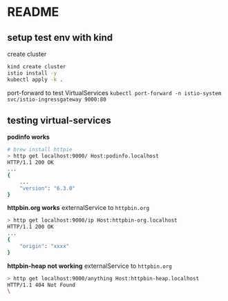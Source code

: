 # README
## setup test env with kind

create cluster
```bash
kind create cluster
istio install -y
kubectl apply -k .
```
port-forward to test VirtualServices
`kubectl port-forward -n istio-system svc/istio-ingressgateway 9000:80`


## testing virtual-services
**podinfo works**
```bash
# brew install httpie
> http get localhost:9000/ Host:podinfo.localhost
HTTP/1.1 200 OK
...
{
    ...
    "version": "6.3.0"
}

```

**httpbin.org works**
externalService to `httpbin.org`
```bash
> http get localhost:9000/ip Host:httpbin-org.localhost
HTTP/1.1 200 OK
...
{
    "origin": "xxxx"
}
```

**httpbin-heap not working**
externalService to `httpbin.org`

```bash
> http get localhost:9000/anything Host:httpbin-heap.localhost
HTTP/1.1 404 Not Found
\
```
